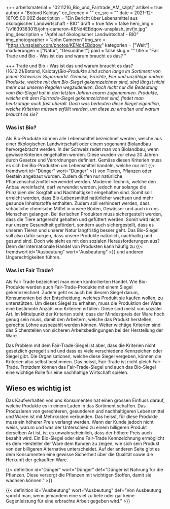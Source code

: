 +++
arbeitsmaterial = "0211216_Bio_und_Fairtrade_AM_sziptj"
artikel = true
author = "Botond Kalotay"
cc_licence = ""
cc_src = ""
date = 2021-12-16T05:00:00Z
description = "Ein Bericht über Lebensmittel aus ökologischer Landwirtschaft - BIO"
draft = true
fdw = false
hero_img = "/v1639383015/john-cameron-KENd4EBdqow-unsplash_jnvfjn.jpg"
img_description = "Äpfel auf ökologischer Landwirtschaf -  BIO"
img_photographer = "John Cameron"
img_src = "https://unsplash.com/photos/KENd4EBdqow"
kategorien = ["Welt"]
markierungen = ["Natur", "Gesundheit"]
paid = false
slug = ""
title = "Fair Trade und Bio -  Was ist das und warum braucht es das? "

+++
Trade und Bio - Was ist das und warum braucht es das? (16.12.21/Botond, Kalotay)_Bio-Produkte sind schon lange im Sortiment von jedem Schweizer Supermarkt. Gemüse, Früchte, Eier und unzählige andere Produkte, welche mit dem Bio-Siegel gekennzeichnet sind, sind längst nicht mehr aus unseren Regalen wegzudenken. Doch nicht nur die Bedeutung vom Bio-Siegel hat in den letzten Jahren enorm zugenommen. Produkte, welche mit dem Fairtrade-Siegel gekennzeichnet sind, findet man heutzutage auch fast überall. Doch was bedeuten diese Siegel eigentlich, welche Kriterien müssen erfüllt werden, um diese zu erhalten und warum braucht es sie?_

### Was ist Bio?

Als Bio-Produkte können alle Lebensmittel bezeichnet werden, welche aus einer ökologischen Landwirtschaft oder einem sogenannt Biolandbau hervorgebracht werden. In der Schweiz redet man von Biolandbau, wenn gewisse Kriterien eingehalten werden. Diese wurden vor etwa 20 Jahren durch Gesetze und Verordnungen definiert. Gemäss diesen Kriterien muss es sich bei Bio-Produkten um Lebensmittel handeln, welche nur mit {{< fremdwort id="Dünger" wort="Dünger" >}} von Tieren, Pflanzen oder Gestein angebaut wurden. Zudem dürfen nur natürliche Pflanzenschutzmittel verwendet werden. Moderne Technik, welche den Anbau vereinfacht, darf verwendet werden, jedoch nur solange die Prinzipien der Sorgfalt und Nachhaltigkeit eingehalten sind. Somit soll erreicht werden, dass Bio-Lebensmittel natürlicher wachsen und mehr gesunde Inhaltsstoffe enthalten. Zudem soll verhindert werden, dass schädliche chemische Mittel in unsere Böden, Gewässer und auch in uns Menschen gelangen. Bei tierischen Produkten muss sichergestellt werden, dass die Tiere artgerecht gehalten und gefüttert werden. Somit wird nicht nur unsere Gesundheit gefördert, sondern auch sichergestellt, dass es unseren Tieren und unserer Natur langfristig besser geht. Das Bio-Siegel soll also dafür sorgen, dass unsere Produkte natürlich, nachhaltig und gesund sind. Doch wie sieht es mit den sozialen Herausforderungen aus? Denn der internationale Handel von Produkten kann häufig zu {{< fremdwort id="Ausbeutung" wort="Ausbeutung" >}} und anderen Ungerechtigkeiten führen.

### Was ist Fair Trade?

Als Fair Trade bezeichnet man einen kontrollierten Handel. Wie Bio-Produkte werden auch Fair-Trade-Produkte mit einem Siegel gekennzeichnet. Zudem geht es auch bei diesem Siegel darum, Konsumenten bei der Entscheidung, welches Produkt sie kaufen wollen, zu unterstützen. Um dieses Siegel zu erhalten, muss die Produktion der Ware eine bestimmte Anzahl von Kriterien erfüllen. Diese sind meist von sozialer Art. Im Mittelpunkt der Kriterien steht, dass der Mindestpreis der Ware hoch genug sein muss, damit den Arbeitern, welche das Produkt herstellen, gerechte Löhne ausbezahlt werden können. Weiter wichtige Kriterien sind das Sicherstellen von sicheren Arbeitsbedingungen bei der Herstellung der Ware.

Das Problem mit dem Fair-Trade-Siegel ist aber, dass die Kriterien nicht gesetzlich geregelt sind und dass es viele verschiedene Kennzeichen oder Siegel gibt. Die Organisationen, welche diese Siegel vergeben, können die Kriterien also selbst bestimmen. Das heisst, Fair-Trade ist nicht gleich Fair-Trade. Trotzdem können das Fair-Trade-Siegel und auch das Bio-Siegel eine wichtige Rolle für eine nachhaltige Wirtschaft spielen.

## Wieso es wichtig ist

Das Kaufverhalten von uns Konsumenten hat einen grossen Einfluss darauf, welche Produkte es in einem Laden in das Sortiment schaffen. Das Produzieren von gerechteren, gesunderen und nachhaltigeren Lebensmittel und Waren ist mit Mehrkosten verbunden. Das heisst, für diese Produkte muss ein höherer Preis verlangt werden. Wenn der Kunde jedoch nicht weiss, warum und was der Unterschied zu einem billigeren Produkt derselben Art ist, ist es unwahrscheinlich, dass der höhere Preis auch bezahlt wird. Ein Bio-Siegel oder eine Fair-Trade Kennzeichnung ermöglicht es dem Hersteller der Ware dem Kunden zu zeigen, wie sich sein Produkt von der billigeren Alternative unterscheidet. Auf der anderen Seite gibt es dem Konsumenten eine gewisse Sicherheit über die Qualität sowie die Herkunft der gekauften Ware.

{{< definition id="Dünger" wort="Dünger" def="Dünger ist Nahrung für die Pflanzen. Diese versorgt die Pflanzen mit wichtigen Stoffen, damit sie wachsen können." >}}

{{< definition id="Ausbeutung" wort="Ausbeutung" def="Von Ausbeutung spricht man, wenn jemandem eine viel zu tiefe oder gar keine Gegenleistung für eine erbrachte Arbeit gegeben wird." >}}